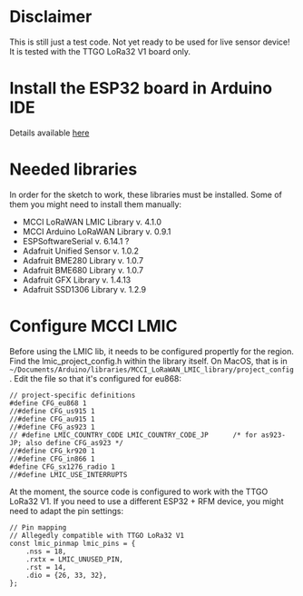 # Disclaimer

This is still just a test code. Not yet ready to be used for live sensor device! It is tested with the TTGO LoRa32 V1 board only.

# Install the ESP32 board in Arduino IDE

Details available [here](https://randomnerdtutorials.com/installing-the-esp32-board-in-arduino-ide-windows-instructions/)

# Needed libraries

In order for the sketch to work, these libraries must be installed. Some of them you might need to install them manually:

- MCCI LoRaWAN LMIC Library v. 4.1.0
- MCCI Arduino LoRaWAN Library v. 0.9.1
- ESPSoftwareSerial v. 6.14.1 ?
- Adafruit Unified Sensor v. 1.0.2
- Adafruit BME280 Library v. 1.0.7
- Adafruit BME680 Library v. 1.0.7
- Adafruit GFX Library v. 1.4.13
- Adafruit SSD1306 Library v. 1.2.9

# Configure MCCI LMIC

Before using the LMIC lib, it needs to be configured propertly for the region. Find the lmic_project_config.h within the library itself. On MacOS, that is in ``~/Documents/Arduino/libraries/MCCI_LoRaWAN_LMIC_library/project_config `` . Edit the file so that it's configured for eu868:

```
// project-specific definitions
#define CFG_eu868 1
//#define CFG_us915 1
//#define CFG_au915 1
//#define CFG_as923 1
// #define LMIC_COUNTRY_CODE LMIC_COUNTRY_CODE_JP      /* for as923-JP; also define CFG_as923 */
//#define CFG_kr920 1
//#define CFG_in866 1
#define CFG_sx1276_radio 1
//#define LMIC_USE_INTERRUPTS
```

At the moment, the source code is configured to work with the TTGO LoRa32 V1. If you need to use a different ESP32 + RFM device, you might need to adapt the pin settings:

```
// Pin mapping
// Allegedly compatible with TTGO LoRa32 V1
const lmic_pinmap lmic_pins = {
    .nss = 18,                       
    .rxtx = LMIC_UNUSED_PIN,
    .rst = 14,                       
    .dio = {26, 33, 32}, 
};
```